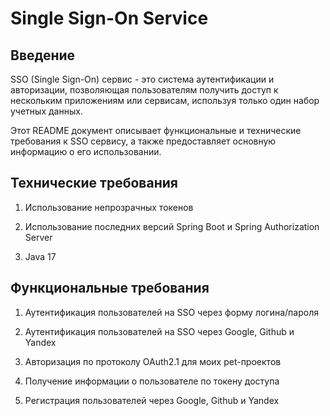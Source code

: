 # Single Sign-On Service

## Введение

SSO (Single Sign-On) сервис - это система аутентификации и авторизации, позволяющая пользователям получить доступ к нескольким приложениям или сервисам, используя только один набор учетных данных.

Этот README документ описывает функциональные и технические требования к SSO сервису, а также предоставляет основную информацию о его использовании.

## Технические требования

1. Использование непрозрачных токенов

2. Использование последних версий Spring Boot и Spring Authorization Server

3. Java 17

## Функциональные требования

1. Аутентификация пользователей на SSO через форму логина/пароля

2. Аутентификация пользователей на SSO через Google, Github и Yandex

3. Авторизация по протоколу OAuth2.1 для моих pet-проектов

4. Получение информации о пользователе по токену доступа

5. Регистрация пользователей через Google, Github и Yandex
